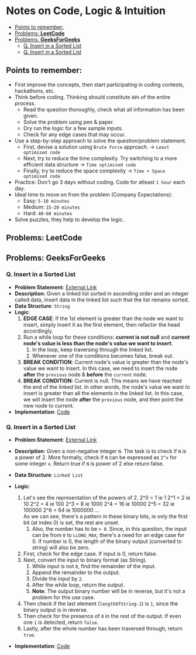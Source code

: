 # Notes on **Code, Logic & Intuition**

- [Points to remember:](#points-to-remember)
- [Problems: **LeetCode**](#problems-leetcode)
- [Problems: **GeeksForGeeks**](#problems-geeksforgeeks)
    - [Q. Insert in a Sorted List](#q-insert-in-a-sorted-list)
    - [Q. Insert in a Sorted List](#q-insert-in-a-sorted-list-1)
 
## Points to remember:
- First improve the concepts, then start participating in coding contests, hackathons, etc.
- Think before coding. Thinking should constitute `80%` of the entire process.
    - Read the question thoroughly, check what all information has been given.
    - Solve the problem using pen & paper.
    - Dry run the logic for a few sample inputs.
    - Check for any edge cases that may occur.
- Use a step-by-step approach to solve the question/problem statement.
    - First, devise a solution using `Brute Force` approach. -> `Least optimised code`
    - Next, try to reduce the time complexity. Try switching to a more efficient data structure -> `Time optimised code`
    - Finally, try to reduce the space complexity -> `Time + Space optimised code`
- Practice: Don't go 3 days without coding. Code for atleast `1 hour` each day.
- Ideal time to move on from the problem (Company Expectations):
    - Easy: `5-10 minutes`
    - Medium: `15-20 minutes`
    - Hard: `40-60 minutes`
- Solve puzzles, they help to develop the logic.


## Problems: **LeetCode**


## Problems: **GeeksForGeeks**
### Q. Insert in a Sorted List
- **Problem Statement**: [External Link](https://practice.geeksforgeeks.org/problems/insert-in-a-sorted-list/1)
- **Description**: Given a linked list sorted in ascending order and an integer called data, insert data in the linked list such that the list remains sorted.
- **Data Structure**: `String`
- **Logic**:
    1. **EDGE CASE**: If the 1st element is greater than the node we want to insert, simply insert it as the first element, then refactor the head accordingly.
    2. Run a while loop for these conditions: **current is not null** and **current node's value is less than the node's value we want to insert**.
        1. In the loop, keep traversing through the linked list.
        2. Whenever one of the conditions becomes false, break out.
    3. **BREAK CONDITION**: Current node's value is greater than the node's value we want to insert. In this case, we need to insert the node **after** the `previous` node & **before** the `current` node.
    4. **BREAK CONDITION**: Current is null. This means we have reached the end of the linked list. In other words, the node's value we want to insert is greater than all the elements in the linked list. In this case, we will insert the node **after** the `previous` node, and then point the new node to current.
- **Implementation**: [Code](./code/geeksforgeeks/1.java)

### Q. Insert in a Sorted List
- **Problem Statement**: [External Link](https://practice.geeksforgeeks.org/problems/power-of-2-1587115620/1)
- **Description**: Given a non-negative integer `N`. The task is to check if `N` is a power of 2. More formally, check if `N` can be expressed as `2^x` for some integer `x`. Return true if `N` is power of 2 else return false.
- **Data Structure**: `Linked List`
- **Logic**:
    1. Let's see the representation of the powers of 2.
    2^0 = 1 ie  1
    2^1 = 2 ie  10
    2^2 = 4 ie  100
    2^3 = 8 ie  1000
    2^4 = 16 ie 10000
    2^5 = 32 ie 100000
    2^6 = 64 ie 1000000
    ... <br>
    As we can see, there's a pattern in these binary bits, ie only the first bit (at index 0) is set, the rest are unset.
        1. Also, the number has to be `> 0`. Since, in this question, the input can be from `0` to `LLONG_MAX`, there's a need for an edge case for 0. If number is 0, the length of the binary output (converted to string) will also be zero.
    2. First, check for the edge case. If input is 0, return false.
    3. Next, convert the input to binary format (as String).
        1. While input is not `0`, find the remainder of the input.
        2. Append the remainder to the output.
        3. Divide the input by `2`.
        4. After the while loop, return the output.
        5. **Note**: The output binary number will be in reverse, but it's not a problem for this use case.
    4. Then check if the last element (`lengthOfString-1`) is `1`, since the binary output is in reverse.
    5. Then check for the presence of `0` in the rest of the output. If even one `1` is detected, return `false`.
    6. Lastly, after the whole number has been traversed through, return `true`.

- **Implementation**: [Code](./code/geeksforgeeks/2.java)